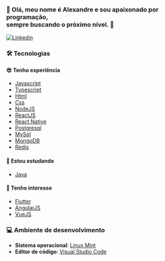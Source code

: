  
### 👨️ Olá, meu nome é Alexandre e sou apaixonado por programação, <br />sempre buscando o **próximo nível**. 🚀️
<p>
  <a href="https://www.linkedin.com/in/alexandre-costa-401699199">
    <img alt="Linkedin" src="https://img.shields.io/badge/-Alexandre%20Costa-9871F5?label=Linkedin&logo=linkedin&style=flat-square">
  </a>
</p>

### 🛠️ Tecnologias
#### 😎️ Tenho experiência
  - [Javascript]()
  - [Typescript](https://www.typescriptlang.org/)
  - [Html]()
  - [Css]()
  - [NodeJS](https://nodejs.org/en/)
  - [ReactJS](https://pt-br.reactjs.org/)
  - [React Native](https://reactnative.dev/)
  - [Postgresql](https://www.postgresql.org/)
  - [MySql](https://www.mysql.com/)
  - [MongoDB](https://www.mongodb.com/)
  - [Redis](https://redis.io/)
  
 #### 📖️ Estou estudando
  - [Java](https://www.java.com/pt_BR/)
  
 #### 🤔️ Tenho interesse
  - [Flutter](https://flutter.dev/?gclid=Cj0KCQjw4f35BRDBARIsAPePBHzoWJD3K5Y6PlakqtekpC3YxRxncnL8FtM3bUdExqy1r8BqpU_C_hYaAgx0EALw_wcB&gclsrc=aw.ds)
  - [AngularJS](https://angularjs.org/)
  - [VueJS](https://vuejs.org/)
  
 ### 💻️ Ambiente de desenvolvimento
 
  - __Sistema operacional__: [Linux Mint](https://linuxmint.com/)
  - __Editor de código__: [Visual Studio Code](https://code.visualstudio.com/)

